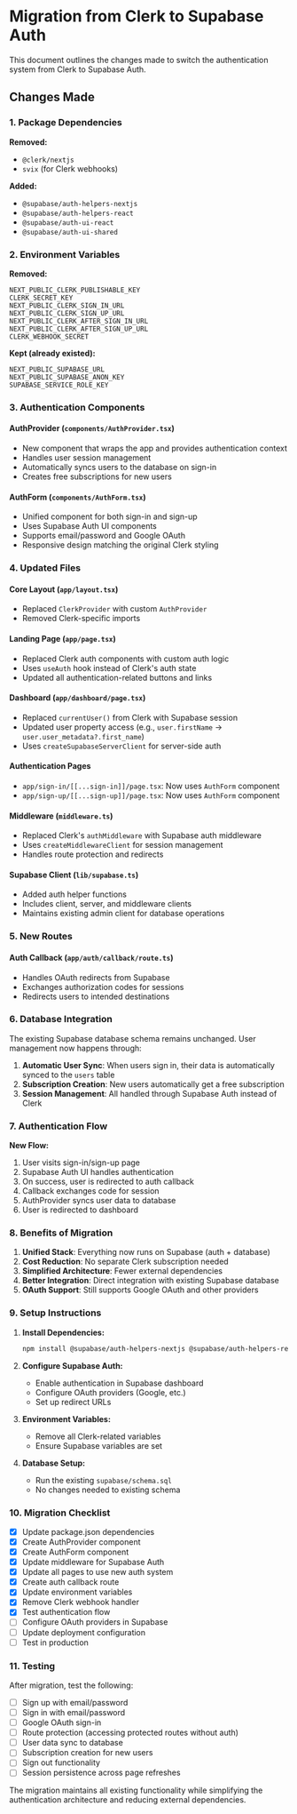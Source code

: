 # Migration from Clerk to Supabase Auth

This document outlines the changes made to switch the authentication system from Clerk to Supabase Auth.

## Changes Made

### 1. Package Dependencies
**Removed:**
- `@clerk/nextjs`
- `svix` (for Clerk webhooks)

**Added:**
- `@supabase/auth-helpers-nextjs`
- `@supabase/auth-helpers-react`
- `@supabase/auth-ui-react`
- `@supabase/auth-ui-shared`

### 2. Environment Variables
**Removed:**
```env
NEXT_PUBLIC_CLERK_PUBLISHABLE_KEY
CLERK_SECRET_KEY
NEXT_PUBLIC_CLERK_SIGN_IN_URL
NEXT_PUBLIC_CLERK_SIGN_UP_URL
NEXT_PUBLIC_CLERK_AFTER_SIGN_IN_URL
NEXT_PUBLIC_CLERK_AFTER_SIGN_UP_URL
CLERK_WEBHOOK_SECRET
```

**Kept (already existed):**
```env
NEXT_PUBLIC_SUPABASE_URL
NEXT_PUBLIC_SUPABASE_ANON_KEY
SUPABASE_SERVICE_ROLE_KEY
```

### 3. Authentication Components

#### AuthProvider (`components/AuthProvider.tsx`)
- New component that wraps the app and provides authentication context
- Handles user session management
- Automatically syncs users to the database on sign-in
- Creates free subscriptions for new users

#### AuthForm (`components/AuthForm.tsx`)
- Unified component for both sign-in and sign-up
- Uses Supabase Auth UI components
- Supports email/password and Google OAuth
- Responsive design matching the original Clerk styling

### 4. Updated Files

#### Core Layout (`app/layout.tsx`)
- Replaced `ClerkProvider` with custom `AuthProvider`
- Removed Clerk-specific imports

#### Landing Page (`app/page.tsx`)
- Replaced Clerk auth components with custom auth logic
- Uses `useAuth` hook instead of Clerk's auth state
- Updated all authentication-related buttons and links

#### Dashboard (`app/dashboard/page.tsx`)
- Replaced `currentUser()` from Clerk with Supabase session
- Updated user property access (e.g., `user.firstName` → `user.user_metadata?.first_name`)
- Uses `createSupabaseServerClient` for server-side auth

#### Authentication Pages
- `app/sign-in/[[...sign-in]]/page.tsx`: Now uses `AuthForm` component
- `app/sign-up/[[...sign-up]]/page.tsx`: Now uses `AuthForm` component

#### Middleware (`middleware.ts`)
- Replaced Clerk's `authMiddleware` with Supabase auth middleware
- Uses `createMiddlewareClient` for session management
- Handles route protection and redirects

#### Supabase Client (`lib/supabase.ts`)
- Added auth helper functions
- Includes client, server, and middleware clients
- Maintains existing admin client for database operations

### 5. New Routes

#### Auth Callback (`app/auth/callback/route.ts`)
- Handles OAuth redirects from Supabase
- Exchanges authorization codes for sessions
- Redirects users to intended destinations

### 6. Database Integration

The existing Supabase database schema remains unchanged. User management now happens through:

1. **Automatic User Sync**: When users sign in, their data is automatically synced to the `users` table
2. **Subscription Creation**: New users automatically get a free subscription
3. **Session Management**: All handled through Supabase Auth instead of Clerk

### 7. Authentication Flow

**New Flow:**
1. User visits sign-in/sign-up page
2. Supabase Auth UI handles authentication
3. On success, user is redirected to auth callback
4. Callback exchanges code for session
5. AuthProvider syncs user data to database
6. User is redirected to dashboard

### 8. Benefits of Migration

1. **Unified Stack**: Everything now runs on Supabase (auth + database)
2. **Cost Reduction**: No separate Clerk subscription needed
3. **Simplified Architecture**: Fewer external dependencies
4. **Better Integration**: Direct integration with existing Supabase database
5. **OAuth Support**: Still supports Google OAuth and other providers

### 9. Setup Instructions

1. **Install Dependencies:**
   ```bash
   npm install @supabase/auth-helpers-nextjs @supabase/auth-helpers-react @supabase/auth-ui-react @supabase/auth-ui-shared
   ```

2. **Configure Supabase Auth:**
   - Enable authentication in Supabase dashboard
   - Configure OAuth providers (Google, etc.)
   - Set up redirect URLs

3. **Environment Variables:**
   - Remove all Clerk-related variables
   - Ensure Supabase variables are set

4. **Database Setup:**
   - Run the existing `supabase/schema.sql`
   - No changes needed to existing schema

### 10. Migration Checklist

- [x] Update package.json dependencies
- [x] Create AuthProvider component
- [x] Create AuthForm component
- [x] Update middleware for Supabase Auth
- [x] Update all pages to use new auth system
- [x] Create auth callback route
- [x] Update environment variables
- [x] Remove Clerk webhook handler
- [x] Test authentication flow
- [ ] Configure OAuth providers in Supabase
- [ ] Update deployment configuration
- [ ] Test in production

### 11. Testing

After migration, test the following:
- [ ] Sign up with email/password
- [ ] Sign in with email/password
- [ ] Google OAuth sign-in
- [ ] Route protection (accessing protected routes without auth)
- [ ] User data sync to database
- [ ] Subscription creation for new users
- [ ] Sign out functionality
- [ ] Session persistence across page refreshes

The migration maintains all existing functionality while simplifying the authentication architecture and reducing external dependencies.
